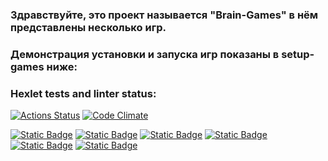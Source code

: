 ### Здравствуйте, это проект называется  "Brain-Games" в нём представлены несколько игр.
### Демонстрация установки и запуска игр показаны в setup-games ниже:



### Hexlet tests and linter status:


[![Actions Status](https://github.com/Nea1o/python-project-49/workflows/hexlet-check/badge.svg)](https://github.com/Nea1o/python-project-49/actions)
[![Code Climate](https://img.shields.io/badge/check-maintainability-green)](https://codeclimate.com/github/Nea1o/python-project-49)

[![Static Badge](https://img.shields.io/badge/records-brain_games-blue)](https://asciinema.org/a/azNhe4bLSP6C0EFBFImgqFhI6)
[![Static Badge](https://img.shields.io/badge/records-brain_even-blue)](https://asciinema.org/a/Xplk3RXmceY15bDEQDwhKI6Z4)
[![Static Badge](https://img.shields.io/badge/records-brain_calc-blue)](https://asciinema.org/a/JntcgUgoO3MUXd7F8ue0wFM5p)
[![Static Badge](https://img.shields.io/badge/records-brain_gcd-blue)](https://asciinema.org/a/Flh04UOSXdpDZ8AFAf28Lq4NN)
[![Static Badge](https://img.shields.io/badge/records-brain_progression-blue)](https://asciinema.org/a/Q0FCAzA4Jd9yAEllFVLL39CNa)
[![Static Badge](https://img.shields.io/badge/records-brain_prime-blue)](https://asciinema.org/a/0lBpe3uFdZ3kn15u7nabJYzZ9)
